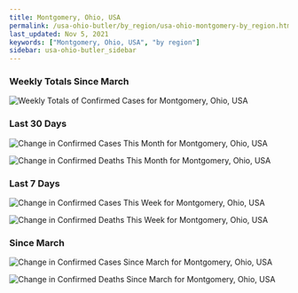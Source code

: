```yaml
---
title: Montgomery, Ohio, USA
permalink: /usa-ohio-butler/by_region/usa-ohio-montgomery-by_region.html
last_updated: Nov 5, 2021
keywords: ["Montgomery, Ohio, USA", "by region"]
sidebar: usa-ohio-butler_sidebar
---
```


<h3>Weekly Totals Since March</h3>

![Weekly Totals of Confirmed Cases for Montgomery, Ohio, USA](/covid_tracker/images/graphs/usa-ohio-montgomery-weekly_totals_graph.png)

<h3>Last 30 Days</h3>

![Change in Confirmed Cases This Month for Montgomery, Ohio, USA](/covid_tracker/images/graphs/usa-ohio-montgomery-delta_confirmed-30_days_graph.png)

![Change in Confirmed Deaths This Month for Montgomery, Ohio, USA](/covid_tracker/images/graphs/usa-ohio-montgomery-delta_deaths-30_days_graph.png)

<h3>Last 7 Days</h3>

![Change in Confirmed Cases This Week for Montgomery, Ohio, USA](/covid_tracker/images/graphs/usa-ohio-montgomery-delta_confirmed-7_days_graph.png)

![Change in Confirmed Deaths This Week for Montgomery, Ohio, USA](/covid_tracker/images/graphs/usa-ohio-montgomery-delta_deaths-7_days_graph.png)

<h3>Since March</h3>

![Change in Confirmed Cases Since March for Montgomery, Ohio, USA](/covid_tracker/images/graphs/usa-ohio-montgomery-delta_confirmed-since_march_graph.png)

![Change in Confirmed Deaths Since March for Montgomery, Ohio, USA](/covid_tracker/images/graphs/usa-ohio-montgomery-delta_deaths-since_march_graph.png)
